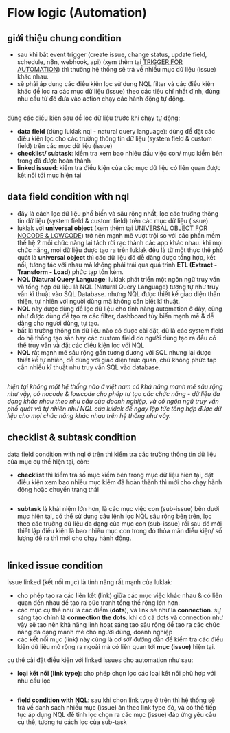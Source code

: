 # Flow logic (Automation)

## giới thiệu chung condition

* sau khi bắt event trigger (create issue, change status, update field, schedule, n8n, webhook, api) (xem thêm tại [TRIGGER FOR AUTOMATION](https://www.notion.so/TRIGGER-FOR-AUTOMATION-393378a7500a4657b1b8333385111ad9?pvs=21)) thì thường hệ thống sẽ trả về nhiều mục dữ liệu (issue) khác nhau.
* sẽ phải áp dụng các điều kiện lọc sử dụng NQL filter và các điều kiện khác để lọc ra các mục dữ liệu (issue) theo các tiêu chí nhất định, đúng nhu cầu từ đó đưa vào action chạy các hành động tự động.

<figure><img src="../../../../.gitbook/assets/image (505).png" alt=""><figcaption></figcaption></figure>

dùng các điều kiện sau để lọc dữ liệu trước khi chạy tự động:

* **data field** (dùng luklak nql - natural query language): dùng để đặt các điều kiện lọc cho các trường thông tin dữ liệu (system field & custom field) trên các mục dữ liệu (issue)
* **checklist/ subtask**: kiểm tra xem bao nhiêu đầu việc con/ mục kiểm bên trong đã được hoàn thành
* **linked issued**: kiểm tra điều kiện của các mục dữ liệu có liên quan được kết nối tới mục hiện tại

## data field condition with nql

* đây là cách lọc dữ liệu phổ biến và sâu rộng nhất, lọc các trường thông tin dữ liệu (system field & custom field) trên các mục dữ liệu (issue).
* luklak với **universal object** (xem thêm tại [UNIVERSAL OBJECT FOR NOCODE & LOWCODE](https://www.notion.so/UNIVERSAL-OBJECT-FOR-NOCODE-LOWCODE-8c85ef31ea484b688b6e58147dfe8a8e?pvs=21)) trở nên mạnh mẽ vượt trội so với các phần mềm thế hệ 2 mỗi chức năng lại tách rời rạc thành các app khác nhau. khi mọi chức năng, mọi dữ liệu được tạo ra trên luklak đều là từ một thực thể phổ quát là **universal object** thì các dữ liệu đó dễ dàng được tổng hợp, kết nối, tương tác với nhau mà không phải trải qua quá trình **ETL (Extract - Transform - Load)** phức tạp tốn kém.
* **NQL (Natural Query Language**: luklak phát triển một ngôn ngữ truy vấn và tổng hợp dữ liệu là NQL (Natural Query Language) tương tự như truy vấn kĩ thuật vào SQL Database. nhưng NQL được thiết kế giao diện thân thiện, tự nhiên với người dùng mà không cần biết kĩ thuật.
* **NQL** này được dùng để lọc dữ liệu cho tính năng automation ở đây, cũng như được dùng để tạo ra các filter, dashboard tùy biến mạnh mẽ & dễ dàng cho người dùng, tự tạo.
* bất kì trường thông tin dữ liệu nào có được cài đặt, dù là các system field do hệ thống tạo sẵn hay các custom field do người dùng tạo ra đều có thể truy vấn và đặt các điều kiện lọc với NQL
* **NQL** rất mạnh mẽ sâu rộng gần tương đương với SQL nhưng lại được thiết kế tự nhiên, dễ dùng với giao diện trực quan, chứ không phức tạp cần nhiều kĩ thuật như truy vấn SQL vào database.

<figure><img src="../../../../.gitbook/assets/image (506).png" alt=""><figcaption></figcaption></figure>

_hiện tại không một hệ thống nào ở việt nam có khả năng mạnh mẽ sâu rộng như vậy, có nocode & lowcode cho phép tự tạo các chức năng - dữ liệu đa dạng khác nhau theo nhu cầu của doanh nghiệp, và có ngôn ngữ truy vấn phổ quát và tự nhiên như NQL của luklak để ngay lập tức tổng hợp được dữ liệu cho mọi chức năng khác nhau trên hệ thống như vầy._

## checklist & subtask condition

data field condition with nql ở trên thì kiểm tra các trường thông tin dữ liệu của mục cụ thể hiện tại, còn:

* **checklist** thì kiểm tra số mục kiểm bên trong mục dữ liệu hiện tại, đặt điều kiện xem bao nhiêu mục kiểm đã hoàn thành thì mới cho chạy hành động hoặc chuyển trạng thái

<figure><img src="../../../../.gitbook/assets/image (507).png" alt=""><figcaption></figcaption></figure>

* **subtask** là khái niệm lớn hơn, là các mục việc con (sub-issue) bên dưới mục hiện tại, có thể sử dụng câu lệnh lọc NQL sâu rộng bên trên, lọc theo các trường dữ liệu đa dạng của mục con (sub-issue) rồi sau đó mới thiết lập điều kiện là bao nhiêu mục con trong đó thỏa mãn điều kiện/ số lượng đề ra thì mới cho chạy hành động.

<figure><img src="../../../../.gitbook/assets/image (508).png" alt=""><figcaption></figcaption></figure>

## linked issue condition

issue linked (kết nối mục) là tính năng rất mạnh của luklak:

* cho phép tạo ra các liên kết (link) giữa các mục việc khác nhau & có liên quan đến nhau để tạo ra bức tranh tổng thể rộng lớn hơn.
* các mục cụ thể như là các điểm (**dots**), và link sẽ như là **connection**. sự sáng tạo chính là **connection the dots**. khi có cả dots và connection như vậy sẽ tạo nên khả năng linh hoạt sáng tạo sâu rộng để tạo ra các chức năng đa dạng mạnh mẽ cho người dùng, doanh nghiệp
* các kết nối mục (link) này cũng là cơ sở/ đường dẫn để kiểm tra các điều kiện dữ liệu mở rộng ra ngoài mà có liên quan tới **mục (issue)** hiện tại.

cụ thể cài đặt điều kiện với linked issues cho automation như sau:

* **loại kết nối (link type)**: cho phép chọn lọc các loại kết nối phù hợp với nhu cầu lọc

<figure><img src="../../../../.gitbook/assets/image (509).png" alt=""><figcaption></figcaption></figure>

* **field condition with NQL**: sau khi chọn link type ở trên thì hệ thống sẽ trả về danh sách nhiều mục (issue) ăn theo link type đó, và có thể tiếp tục áp dụng NQL để tinh lọc chọn ra các mục (issue) đáp ứng yêu cầu cụ thể, tương tự cách lọc của sub-task

<figure><img src="../../../../.gitbook/assets/image (510).png" alt=""><figcaption></figcaption></figure>

<figure><img src="../../../../.gitbook/assets/image (511).png" alt=""><figcaption></figcaption></figure>
